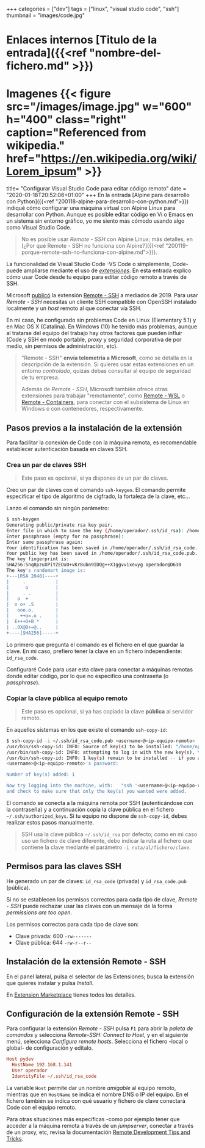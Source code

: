+++
categories = ["dev"]
tags = ["linux", "visual studio code", "ssh"]
thumbnail = "images/code.jpg"
# Enlaces internos [Titulo de la entrada]({{<ref "nombre-del-fichero.md" >}})

# Imagenes {{< figure src="/images/image.jpg" w="600" h="400" class="right" caption="Referenced from wikipedia." href="https://en.wikipedia.org/wiki/Lorem_ipsum" >}}

title=  "Configurar Visual Studio Code para editar código remoto"
date = "2020-01-18T20:52:06+01:00"
+++
En la entrada [Alpine para desarrollo con Python]({{<ref "200118-alpine-para-desarrollo-con-python.md">}}) indiqué cómo configurar una máquina virtual con Alpine Linux para desarrollar con Python.
Aunque es posible editar código en Vi o Emacs en un sistema sin entorno gráfico, yo me siento más cómodo usando algo como Visual Studio Code.

> No es posible usar *Remote - SSH* con Alpine Linux; más detalles, en [¿Por qué Remote - SSH no funciona con Alpine?]({{<ref "200119-porque-remote-ssh-no-funciona-con-alpine.md">}}).

La funcionalidad de Visual Studio Code -VS Code o simplemente, Code- puede ampliarse mediante el uso de [*extensiones*](https://code.visualstudio.com/docs/editor/extension-gallery).
En esta entrada explico cómo usar Code desde tu equipo para editar código remoto a través de SSH.
<!--more-->
Microsoft [publicó](https://code.visualstudio.com/blogs/2019/07/25/remote-ssh) la extensión [Remote - SSH](https://marketplace.visualstudio.com/items?itemName=ms-vscode-remote.remote-ssh) a mediados de 2019. Para usar *Remote - SSH* necesitas un cliente SSH compatible con OpenSSH instalado localmente y un *host* remoto al que conectar vía SSH.

En mi caso, he configurado sin problemas Code en Linux (Elementary 5.1) y en Mac OS X (Catalina). En Windows (10) he tenido más problemas, aunque al tratarse del equipo del trabajo hay otros factores que pueden influir (Code y SSH en modo portable, *proxy* y seguridad corporativa de por medio, sin permisos de administración, etc).

> "Remote - SSH" **envía telemetría a Microsoft**, como se detalla en la descripción de la extensión. Si quieres usar estas extensiones en un entorno *controlado*, quizás debas consultar al equipo de seguridad de tu empresa.
>
> Además de *Remote - SSH*, Microsoft también ofrece otras extensiones para trabajar "remotamente", como [Remote - WSL](https://marketplace.visualstudio.com/items?itemName=ms-vscode-remote.remote-wsl) o [Remote - Containers](https://marketplace.visualstudio.com/items?itemName=ms-vscode-remote.remote-containers), para conectar con el subsistema de Linux en Windows o con contenedores, respectivamente.

## Pasos previos a la instalación de la extensión

Para facilitar la conexión de Code con la máquina remota, es recomendable establecer autenticación basada en claves SSH.

### Crea un par de claves SSH

> Este paso es opcional, si ya dispones de un par de claves.

Creo un par de claves con el comando `ssh-keygen`. El comando permite especificar el tipo de algoritmo de cigfrado, la fortaleza de la clave, etc...

Lanzo el comando sin ningún parámetro:

```bash
$ ssh-keygen
Generating public/private rsa key pair.
Enter file in which to save the key (/home/operador/.ssh/id_rsa): /home/operador/.ssh/id_rsa_code
Enter passphrase (empty for no passphrase):
Enter same passphrase again:
Your identification has been saved in /home/operador/.ssh/id_rsa_code.
Your public key has been saved in /home/operador/.ssh/id_rsa_code.pub.
The key fingerprint is:
SHA256:5nq8pzuXPiYZEOxO+vKr8ubn9IDQg++X1ggvvixevyg operador@D630
The key's randomart image is:
+---[RSA 2048]----+
|     .           |
|      o          |
|     . .         |
|   o  +          |
|  o o+ .S        |
|   ooo.o.        |
|    ++o=.o .     |
|  E+++O+B *      |
| ..OX@B+=@..     |
+----[SHA256]-----+
```

Lo primero que pregunta el comando es el fichero en el que guardar la clave. En mi caso, prefiero tener la clave en un fichero independiente: `id_rsa_code`.

Configuraré Code para usar esta clave para conectar a máquinas remotas donde editar código, por lo que no especifico una contraseña (o *passphrase*).

### Copiar la clave **pública** al equipo remoto

> Este paso es opcional, si ya has copiado la clave **pública** al servidor remoto.

En aquellos sistemas en los que existe el comando `ssh-copy-id`:

```bash
$ ssh-copy-id -i ~/.ssh/id_rsa_code.pub <username>@<ip-equipo-remoto>
/usr/bin/ssh-copy-id: INFO: Source of key(s) to be installed: "/home/operador/.ssh/id_rsa_code.pub"
/usr/bin/ssh-copy-id: INFO: attempting to log in with the new key(s), to filter out any that are already installed
/usr/bin/ssh-copy-id: INFO: 1 key(s) remain to be installed -- if you are prompted now it is to install the new keys
<username>@<ip-equipo-remoto>'s password:

Number of key(s) added: 1

Now try logging into the machine, with:   "ssh '<username>@<ip-equipo-remoto>'"
and check to make sure that only the key(s) you wanted were added.
```

El comando se conecta a la máquina remota por SSH (autenticándose con la contraseña) y a continuación copia la clave pública en el fichero `~/.ssh/authorized_keys`. Si tu equipo no dispone de `ssh-copy-id`, debes realizar estos pasos manualmente.

> SSH usa la clave pública `~/.ssh/id_rsa` por defecto; como en mi caso uso un fichero de clave diferente, debo indicar la ruta al fichero que contiene la clave mediante el parámetro `-i ruta/al/fichero/clave`.

## Permisos para las claves SSH

He generado un par de claves: `id_rsa_code` (privada) y `id_rsa_code.pub` (pública).

Si no se establecen los permisos correctos para cada tipo de clave, *Remote - SSH* puede rechazar usar las claves con un mensaje de la forma *permissions are too open*.

Los permisos correctos para cada tipo de clave son:

- Clave privada: 600 `-rw-------`
- Clave pública: 644 `-rw-r--r--`

## Instalación de la extensión Remote - SSH

En el panel lateral, pulsa el selector de las Extensiones; busca la extensión que quieres instalar y pulsa *Install*.

En [Extension Marketplace](https://code.visualstudio.com/docs/editor/extension-gallery) tienes todos los detalles.

## Configuración de la extensión Remote - SSH

Para configurar la extensión *Remote - SSH* pulsa `F1` para abrir la *paleta de comandos* y selecciona *Remote-SSH: Connect to Host*, y en el siguiente menú, selecciona *Configure remote hosts*. Selecciona el fichero -local o global- de configuración y edítalo.

```ini
Host pydev
  HostName 192.168.1.141
  User operador
  IdentityFile ~/.ssh/id_rsa_code
```

La variable `Host` permite dar un nombre *amigable* al equipo remoto, mientras que en `HostName` se indica el nombre DNS o IP del equipo. En el fichero también se indica con qué usuario y fichero de clave conectará Code con el equipo remoto.

Para otras situaciones más específicas -como por ejemplo tener que acceder a la máquina remota a través de un *jumpserver*, conectar a través de un proxy, etc, revisa la documentación [Remote Development Tips and Tricks](https://code.visualstudio.com/docs/remote/troubleshooting).

